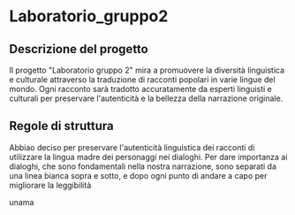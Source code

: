 # Laboratorio_gruppo2

## Descrizione del progetto

Il progetto "Laboratorio gruppo 2" mira a promuovere la diversità linguistica e culturale attraverso la traduzione di racconti popolari in varie lingue del mondo. Ogni racconto sarà tradotto accuratamente da esperti linguisti e culturali per preservare l'autenticità e la bellezza della narrazione originale.

## Regole di struttura

Abbiao deciso per preservare l'autenticità linguistica dei racconti di utilizzare la lingua madre dei personaggi nei dialoghi.
Per dare importanza ai dialoghi, che sono fondamentali nella nostra narrazione, sono separati da una linea bianca sopra e sotto,
e dopo ogni punto di andare a capo per migliorare la leggibilità



unama
